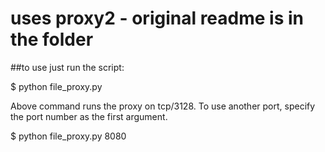 # uses proxy2 - original readme is in the folder

##to use just run the script:

$ python file_proxy.py


Above command runs the proxy on tcp/3128.
To use another port, specify the port number as the first argument.

$ python file_proxy.py 8080
